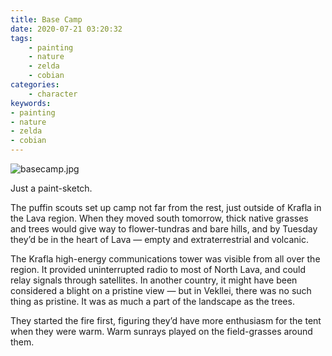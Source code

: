 ```yaml
---
title: Base Camp
date: 2020-07-21 03:20:32
tags:
    - painting
    - nature
    - zelda
    - cobian
categories:
    - character
keywords:
- painting
- nature
- zelda
- cobian
---
```


![basecamp.jpg](../../../../../images/basecamp.jpg)

Just a paint-sketch.

The puffin scouts set up camp not far from the rest, just outside of Krafla in the Lava region. When they moved south tomorrow, thick native grasses and trees would give way to flower-tundras and bare hills, and by Tuesday they’d be in the heart of Lava — empty and extraterrestrial and volcanic.

The Krafla high-energy communications tower was visible from all over the region. It provided uninterrupted radio to most of North Lava, and could relay signals through satellites. In another country, it might have been considered a blight on a pristine view — but in Vekllei, there was no such thing as pristine. It was as much a part of the landscape as the trees.

They started the fire first, figuring they’d have more enthusiasm for the tent when they were warm. Warm sunrays played on the field-grasses around them.
